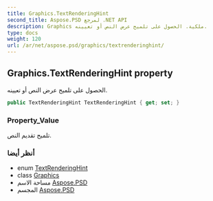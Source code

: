 ```yaml
---
title: Graphics.TextRenderingHint
second_title: Aspose.PSD لمرجع .NET API
description: Graphics ملكية. الحصول على تلميح عرض النص أو تعيينه.
type: docs
weight: 120
url: /ar/net/aspose.psd/graphics/textrenderinghint/
---
```

## Graphics.TextRenderingHint property

الحصول على تلميح عرض النص أو تعيينه.

```csharp
public TextRenderingHint TextRenderingHint { get; set; }
```

### Property_Value

تلميح تقديم النص.

### أنظر أيضا

* enum [TextRenderingHint](../../textrenderinghint/)
* class [Graphics](../)
* مساحة الاسم [Aspose.PSD](../../graphics/)
* المجسم [Aspose.PSD](../../../)



